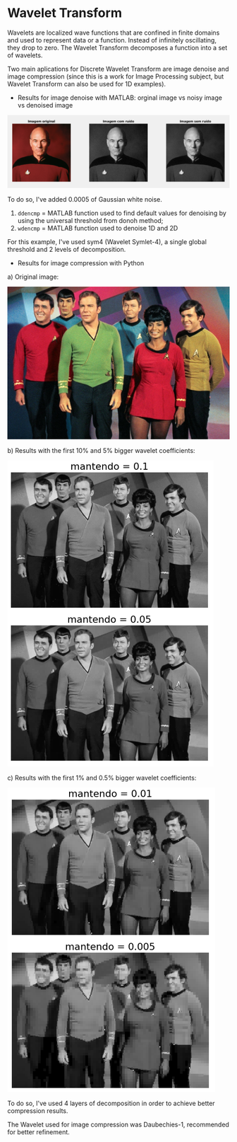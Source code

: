 # Wavelet Transform

Wavelets are localized wave functions that are confined in finite domains and used to represent data or a function. Instead of infinitely oscillating, they drop to zero. The Wavelet Transform decomposes a function into a set of wavelets.

Two main aplications for Discrete Wavelet Transform are image denoise and image compression (since this is a work for Image Processing subject, but Wavelet Transform can also be used for 1D examples).

- Results for image denoise with MATLAB: orginal image vs noisy image vs denoised image


![alt text](https://github.com/danielaczarref/Wavelet-Image-Processing/blob/master/result1.png?raw=true)


To do so, I've added 0.0005 of Gaussian white noise.

1. `ddencmp` = MATLAB function used to find default values for denoising by using the universal threshold from donoh method;
2. `wdencmp` = MATLAB function used to denoise 1D and 2D

For this example, I've used sym4 (Wavelet Symlet-4), a single global threshold and 2 levels of decomposition.


- Results for image compression with Python

a) Original image:


![alt text](https://github.com/danielaczarref/Wavelet-Image-Processing/blob/master/tos.jpg?raw=true)


b) Results with the first 10% and 5% bigger wavelet coefficients:


![alt text](https://github.com/danielaczarref/Wavelet-Image-Processing/blob/master/result2.png?raw=true)


c) Results with the first 1% and 0.5% bigger wavelet coefficients:


![alt text](https://github.com/danielaczarref/Wavelet-Image-Processing/blob/master/result3.png?raw=true)



To do so, I've used 4 layers of decomposition in order to achieve better compression results.

The Wavelet used for image compression was Daubechies-1, recommended for better refinement.

